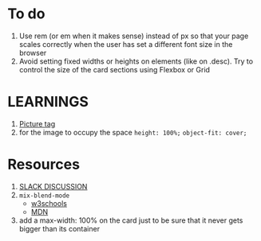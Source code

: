 # To do

1. Use rem (or em when it makes sense) instead of px so that your page scales correctly when the user has set a different font size in the browser
2. Avoid setting fixed widths or heights on elements (like on .desc). Try to control the size of the card sections using Flexbox or Grid

# LEARNINGS

1. [Picture tag](https://developer.mozilla.org/en-US/docs/Web/HTML/Element/picture)
2. for the image to occupy the space `height: 100%;` `object-fit: cover;`

# Resources

1. [SLACK DISCUSSION](https://frontendmentor.slack.com/archives/CCYHFT85B/p1668024756805249)
2. `mix-blend-mode`
   - [w3schools](https://www.w3schools.com/cssref/pr_mix-blend-mode.php)
   - [MDN](https://developer.mozilla.org/en-US/docs/Web/CSS/mix-blend-mode)
3. add a max-width: 100% on the card just to be sure that it never gets bigger than its container
